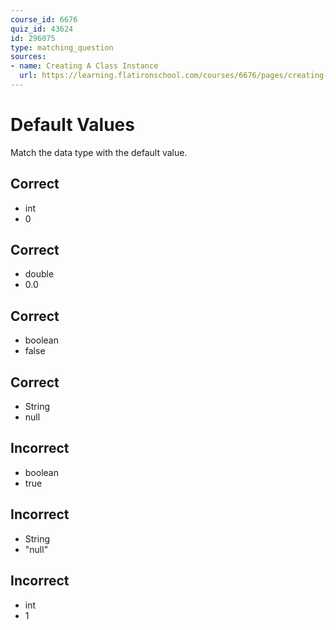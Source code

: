 ```yaml
---
course_id: 6676
quiz_id: 43624
id: 296075
type: matching_question
sources:
- name: Creating A Class Instance
  url: https://learning.flatironschool.com/courses/6676/pages/creating-objects
---
```


# Default Values

Match the data type with the default value.

## Correct

- int
- 0

## Correct

- double
- 0.0

## Correct

- boolean
- false

## Correct

- String
- null

## Incorrect

- boolean
- true

## Incorrect

- String
- "null"

## Incorrect

- int
- 1
